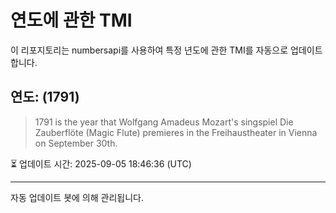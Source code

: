 
# 연도에 관한 TMI

이 리포지토리는 numbersapi를 사용하여 특정 년도에 관한 TMI를 자동으로 업데이트합니다.

## 연도: (1791)
> 1791 is the year that Wolfgang Amadeus Mozart's singspiel Die Zauberflöte (Magic Flute) premieres in the Freihaustheater in Vienna on September 30th.

⏳ 업데이트 시간: 2025-09-05 18:46:36 (UTC)

---
자동 업데이트 봇에 의해 관리됩니다.
